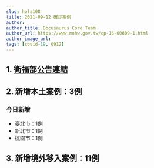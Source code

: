 ```yaml
---
slug: hola108
title: 2021-09-12 確診案例
author: 
author_title: Docusaurus Core Team
author_url: https://www.mohw.gov.tw/cp-16-60809-1.html
author_image_url: 
tags: [covid-19, 0912]
---
```


## 1. [衛福部公告連結](https://www.cdc.gov.tw/Bulletin/Detail/E0VoYSp-VY8DMzE7-9uPUw?typeid=9)

## 2. 新增本土案例：3例

### 今日新增
* 臺北市：1例
* 新北市：1例
* 桃園市：1例

## 3. 新增境外移入案例：11例
